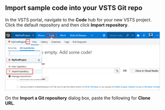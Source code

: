 ## Import sample code into your VSTS Git repo

In the VSTS portal, navigate to the **Code** hub for your new VSTS project. Click the default repository and then click **Import repository**.

![Screenshot showing menu item to import a repository](../../apps/aspnet/ci/_shared/_img/import-repository-menu-item.png)

On the **Import a Git repository** dialog box, paste the following for **Clone URL**.
